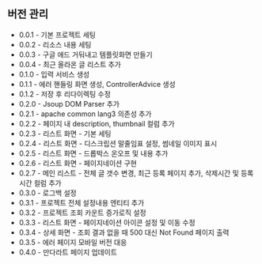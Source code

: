 ## 버전 관리
* 0.0.1 - 기본 프로젝트 세팅
* 0.0.2 - 리소스 내용 세팅
* 0.0.3 - 구글 애드 거둬내고 템플릿화면 만들기
* 0.0.4 - 최근 올라온 글 리스트 추가
* 0.1.0 - 입력 서비스 생성
* 0.1.1 - 에러 핸들링 화면 생성, ControllerAdvice 생성
* 0.1.2 - 저장 후 리다이렉팅 수정
* 0.2.0 - Jsoup DOM Parser 추가
* 0.2.1 - apache common lang3 의존성 추가
* 0.2.2 - 페이지 내 description, thumbnail 컬럼 추가
* 0.2.3 - 리스트 화면 - 기본 세팅 
* 0.2.4 - 리스트 화면 - 디스크립션 말줄임표 설정, 썸네일 이미지 표시
* 0.2.5 - 리스트 화면 - 드롭박스 온오프 및 내용 추가
* 0.2.6 - 리스트 화면 - 페이지네이션 구현
* 0.2.7 - 메인 리스트 - 전체 글 갯수 변경, 최근 등록 페이지 추가, 삭제시간 및 등록시간 컬럼 추가
* 0.3.0 - 로그백 설정
* 0.3.1 - 프로젝트 전체 설정내용 엔티티 추가
* 0.3.2 - 프로젝트 조회 카운트 증가로직 설정
* 0.3.3 - 리스트 화면 - 페이지네이션 아이콘 설정 및 이동 수정
* 0.3.4 - 상세 화면 - 조회 결과 없을 때 500 대신 Not Found 페이지 출력
* 0.3.5 - 에러 페이지 모바일 버전 대응
* 0.4.0 - 만다라트 페이지 업데이트